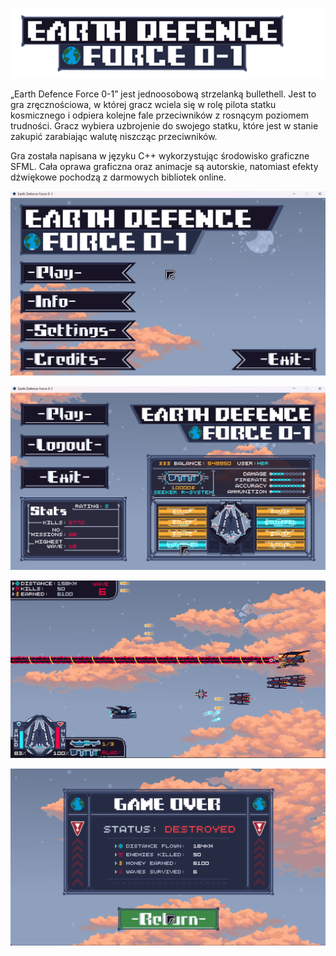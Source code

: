 <p align="center">
  <img src="screenshots/logo.png" alt="Logo"/>
</p>

„Earth Defence Force 0-1” jest jednoosobową strzelanką bullethell. Jest to gra zręcznościowa, w której gracz wciela się w rolę pilota statku kosmicznego i odpiera kolejne fale przeciwników z rosnącym poziomem trudności. 
Gracz wybiera uzbrojenie do swojego statku, które jest w stanie zakupić zarabiając walutę niszcząc przeciwników.

Gra została napisana w języku C++ wykorzystując środowisko graficzne SFML. Cała oprawa graficzna oraz animacje są autorskie, natomiast efekty dźwiękowe pochodzą z darmowych bibliotek online.

![Ekran startowy](screenshots/ss1.png)

![Ekran profilu gracza](screenshots/ss2.png)

![Ekran gry](screenshots/ss3.png)

![Ekran Game Ober](screenshots/ss4.png)
